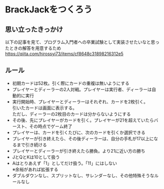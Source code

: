 # BrackJackをつくろう

## 思い立ったきっかけ
以下の記事を見て、プログラム入門者への卒業試験として実装させたいなと思ったときの解答を用意するため
https://qiita.com/hirossyi73/items/cf8648c31898216312e5

## ルール
- 初期カードは52枚。引く際にカードの重複は無いようにする
- プレイヤーとディーラーの2人対戦。プレイヤーは実行者、ディーラーは自動的に実行
- 実行開始時、プレイヤーとディーラーはそれぞれ、カードを2枚引く。  
  引いたカードは画面に表示する。  
  ただし、ディーラーの2枚目のカードは分からないようにする
- その後、先にプレイヤーがカードを引く。プレイヤーが21を超えていたらバースト、その時点でゲーム終了
- プレイヤーは、カードを引くたびに、次のカードを引くか選択できる
- プレイヤーが引き終えたら、その後ディーラーは、自分の手札が17以上になるまで引き続ける
- プレイヤーとディーラーが引き終えたら勝負。より21に近い方の勝ち
- JとQとKは10として扱う
- Aはとりあえず「1」としてだけ扱う。「11」にはしない  
  ※余裕があれば拡張する
- ダブルダウンなし、スプリットなし、サレンダーなし、その他特殊そうなルールなし